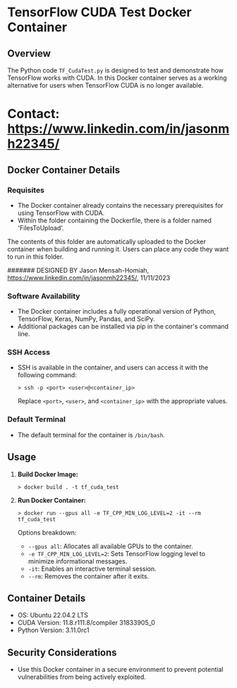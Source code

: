 # TensorFlow CUDA Test Docker Container

## Overview

The Python code `TF_CudaTest.py` is designed to test and demonstrate how TensorFlow works with CUDA. 
In this Docker container serves as a working alternative for users when TensorFlow CUDA is no longer available.

# Contact: https://www.linkedin.com/in/jasonmh22345/

## Docker Container Details

### Requisites
- The Docker container already contains the necessary prerequisites for using TensorFlow with CUDA.
- Within the folder containing the Dockerfile, there is a folder named 'FilesToUpload'. 

The contents of this folder are automatically uploaded to the Docker container when building and running it. 
Users can place any code they want to run in this folder.


####### DESIGNED BY Jason Mensah-Homiah, https://www.linkedin.com/in/jasonmh22345/, 11/11/2023



### Software Availability
- The Docker container includes a fully operational version of Python, TensorFlow, Keras, NumPy, Pandas, and SciPy.
- Additional packages can be installed via pip in the container's command line.

### SSH Access
- SSH is available in the container, and users can access it with the following command:
  ```
  > ssh -p <port> <user>@<container_ip>
  ```
  Replace `<port>`, `<user>`, and `<container_ip>` with the appropriate values.

### Default Terminal
- The default terminal for the container is `/bin/bash`.

## Usage

1. **Build Docker Image:**
   ```
   > docker build . -t tf_cuda_test 
   ```

2. **Run Docker Container:**
   ```
   > docker run --gpus all -e TF_CPP_MIN_LOG_LEVEL=2 -it --rm tf_cuda_test
   ```
   Options breakdown:
   - `--gpus all`: Allocates all available GPUs to the container.
   - `-e TF_CPP_MIN_LOG_LEVEL=2`: Sets TensorFlow logging level to minimize informational messages.
   - `-it`: Enables an interactive terminal session.
   - `--rm`: Removes the container after it exits.

## Container Details

- OS: Ubuntu 22.04.2 LTS
- CUDA Version: 11.8.r111.8/compiler 31833905_0
- Python Version: 3.11.0rc1

## Security Considerations

- Use this Docker container in a secure environment to prevent potential vulnerabilities from being actively exploited.
